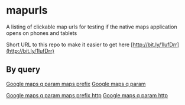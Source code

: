 mapurls
=======

A listing of clickable map urls for testing if the native maps application opens on phones and tablets

Short URL to this repo to make it easier to get here [http://bit.ly/1lufDrr](http://bit.ly/1lufDrr)

By query
---
[Google maps q param maps prefix](https://maps.google.ca/maps?q=301+Front+St+W,+Toronto,+ON+M5V+2T6)
[Google maps q param](https://maps.google.ca/?q=301+Front+St+W,+Toronto,+ON+M5V+2T6)

[Google maps q param maps prefix http](http://maps.google.ca/maps?q=301+Front+St+W,+Toronto,+ON+M5V+2T6)
[Google maps q param http](http://maps.google.ca/?q=301+Front+St+W,+Toronto,+ON+M5V+2T6)

